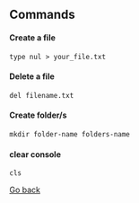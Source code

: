 ## Commands

#### Create a file
```batch
type nul > your_file.txt
```

#### Delete a file
```batch
del filename.txt
```

#### Create folder/s
```batch
mkdir folder-name folders-name
```

#### clear console
```batch
cls
```

[Go back](readme.md#menu)

